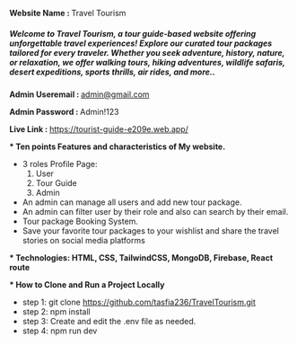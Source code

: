 <strong> Website Name : </strong> Travel Tourism
##### Welcome to Travel Tourism, a tour guide-based website offering unforgettable travel experiences! Explore our curated tour packages tailored for every traveler. Whether you seek adventure, history, nature, or relaxation, we offer walking tours, hiking adventures, wildlife safaris, desert expeditions, sports thrills, air rides, and more..

<strong> Admin Useremail : </strong> admin@gmail.com

<strong> Admin Password : </strong> Admin!123 

<strong> Live Link : </strong> https://tourist-guide-e209e.web.app/

<strong> * Ten points Features and characteristics of My website. </strong>

* 3 roles Profile Page:
    1. User
    2. Tour Guide
    3. Admin
* An admin can manage all users and add new tour package.
* An admin can filter user by their role and also can search by their email.
* Tour package Booking System.
* Save your favorite tour packages to your wishlist and share the travel stories on social media platforms

<strong> * Technologies: </strong>
<strong> HTML, CSS, TailwindCSS, MongoDB, Firebase, React route </strong>

<strong> * How to Clone and Run a Project Locally </strong>
* step 1: git clone https://github.com/tasfia236/TravelTourism.git
* step 2: npm install
* step 3: Create and edit the .env file as needed.
* step 4: npm run dev
